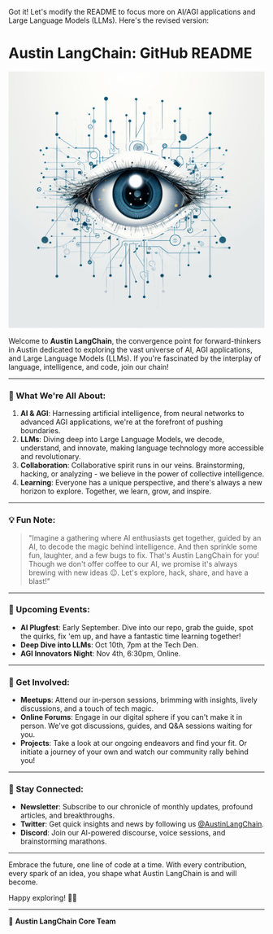 Got it! Let's modify the README to focus more on AI/AGI applications and Large Language Models (LLMs). Here's the revised version:

# Austin LangChain: GitHub README

![Austin LangChain Logo](logos/colinmcnamara_a_logo_Sketch_Ideas_A_neural_network_node_with_th_871c7192-d0bd-4f29-8b9f-bf64771dc8dc.png)


Welcome to **Austin LangChain**, the convergence point for forward-thinkers in Austin dedicated to exploring the vast universe of AI, AGI applications, and Large Language Models (LLMs). If you're fascinated by the interplay of language, intelligence, and code, join our chain!

---

### 🚀 What We're All About:

1. **AI & AGI**: Harnessing artificial intelligence, from neural networks to advanced AGI applications, we're at the forefront of pushing boundaries.
2. **LLMs**: Diving deep into Large Language Models, we decode, understand, and innovate, making language technology more accessible and revolutionary.
3. **Collaboration**: Collaborative spirit runs in our veins. Brainstorming, hacking, or analyzing - we believe in the power of collective intelligence.
4. **Learning**: Everyone has a unique perspective, and there's always a new horizon to explore. Together, we learn, grow, and inspire.

---

### 💡 Fun Note:
> "Imagine a gathering where AI enthusiasts get together, guided by an AI, to decode the magic behind intelligence. And then sprinkle some fun, laughter, and a few bugs to fix. That's Austin LangChain for you! Though we don't offer coffee to our AI, we promise it's always brewing with new ideas 😉. Let's explore, hack, share, and have a blast!"

---

### 📅 Upcoming Events:
- **AI Plugfest**: Early September. Dive into our repo, grab the guide, spot the quirks, fix 'em up, and have a fantastic time learning together!
- **Deep Dive into LLMs**: Oct 10th, 7pm at the Tech Den.
- **AGI Innovators Night**: Nov 4th, 6:30pm, Online.

---

### 🤝 Get Involved:
- **Meetups**: Attend our in-person sessions, brimming with insights, lively discussions, and a touch of tech magic.
- **Online Forums**: Engage in our digital sphere if you can't make it in person. We've got discussions, guides, and Q&A sessions waiting for you.
- **Projects**: Take a look at our ongoing endeavors and find your fit. Or initiate a journey of your own and watch our community rally behind you!

---

### 📣 Stay Connected:
- **Newsletter**: Subscribe to our chronicle of monthly updates, profound articles, and breakthroughs.
- **Twitter**: Get quick insights and news by following us [@AustinLangChain](#).
- **Discord**: Join our AI-powered discourse, voice sessions, and brainstorming marathons.

---

Embrace the future, one line of code at a time. With every contribution, every spark of an idea, you shape what Austin LangChain is and will become.

Happy exploring! 🚀🌟

---

👥 **Austin LangChain Core Team**
